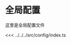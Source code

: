<script setup>
import { withBase } from 'vitepress'
</script>

# 全局配置

这里是全局配置文件

<<< ../../../src/config/index.ts
